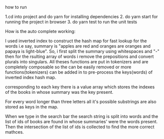 how to run


1.cd into project and do yarn for installing dependencies
2. do yarn start for running the project in browser
3. do yarn test to run the unit tests



How is the auto complete working:


I used inverted index to construct the hash map for fast lookup for the words i.e say, summary is "apples are red and oranges are oranges and papaya is light-blue". So, i first split the summary using whitespaces and "-" then for the rsulting array of words i remove the prepositions and convert plurals into singulars. All theses functions are put in tokenizers and are completely composable so the can be easily removed or more functions(tokenizers) can be added in to pre-process the keys(words) of inverted index hash map.

corresponding to each key there is a value array which stores the indexes of the books in whose summary was the key present.

For every word longer than three letters all it's possible substrings are also stored as keys in the map.

When we type in the search bar the search string is split into words and the list of ids of books are found in whose summaries' were the words present. Then the intersection of the list of ids is collected to find the more correct mathces.





